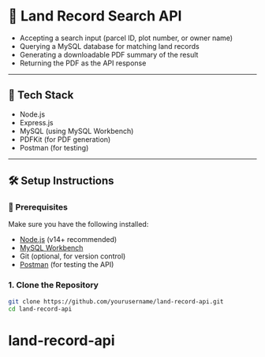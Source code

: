 # 🏡 Land Record Search API

- Accepting a search input (parcel ID, plot number, or owner name)
- Querying a MySQL database for matching land records
- Generating a downloadable PDF summary of the result
- Returning the PDF as the API response

---

## 🚀 Tech Stack

- Node.js
- Express.js
- MySQL (using MySQL Workbench)
- PDFKit (for PDF generation)
- Postman (for testing)

---

## 🛠 Setup Instructions

### 🔧 Prerequisites

Make sure you have the following installed:

- [Node.js](https://nodejs.org/en/) (v14+ recommended)
- [MySQL Workbench](https://dev.mysql.com/downloads/workbench/)
- Git (optional, for version control)
- [Postman](https://www.postman.com/) (for testing the API)

### 1. Clone the Repository

```bash
git clone https://github.com/yourusername/land-record-api.git
cd land-record-api
```

# land-record-api

